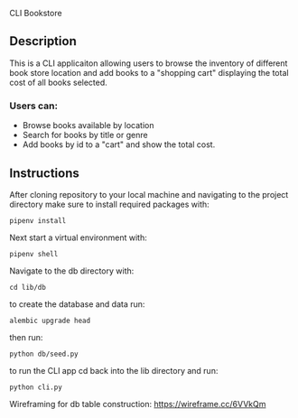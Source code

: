 CLI Bookstore

## Description
This is a CLI applicaiton allowing users to browse the inventory of different book store location and add books to a "shopping cart" displaying the total cost of all books selected. 

### Users can:
- Browse books available by location
- Search for books by title or genre
- Add books by id to a "cart" and show the total cost. 

## Instructions

After cloning repository to your local machine and navigating to the project directory make sure to install required packages with:
```
pipenv install
```
Next start a virtual environment with:
```
pipenv shell
```
Navigate to the db directory with:
```
cd lib/db
```
to create the database and data run:
```
alembic upgrade head
```
then run:
```
python db/seed.py
```
to run the CLI app cd back into the lib directory and run:
```
python cli.py
```
Wireframing for db table construction: https://wireframe.cc/6VVkQm

